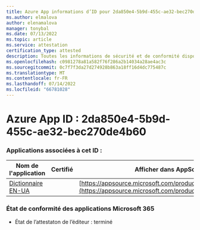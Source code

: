 ```yaml
---
title: Azure App informations d’ID pour 2da850e4-5b9d-455c-ae32-bec270de4b60
ms.author: elmalova
author: elenamalova
manager: tonybal
ms.date: 07/13/2022
ms.topic: article
ms.service: attestation
certification_type: attested
description: Toutes les informations de sécurité et de conformité disponibles pour 2da850e4-5b9d-455c-ae32-bec270de4b60.
ms.openlocfilehash: c0981278a81a582f76f286a2b14034a28ae4ac3c
ms.sourcegitcommit: 0c7f7f3da27d274928b863a18ff16d4dc775487c
ms.translationtype: MT
ms.contentlocale: fr-FR
ms.lasthandoff: 07/14/2022
ms.locfileid: "66781028"
---
```

# <a name="azure-app-id-2da850e4-5b9d-455c-ae32-bec270de4b60"></a>Azure App ID : 2da850e4-5b9d-455c-ae32-bec270de4b60


### <a name="apps-associated-with-this-id"></a>Applications associées à cet ID :
| **Nom de l'application** | **Certifié** | **Afficher dans AppSource** |
|--------------|---------------|-----------------------|
| [Dictionnaire EN-UA](../forward/WA200004310.md) |  | [https://appsource.microsoft.com/product/office/WA200004310](https://appsource.microsoft.com/product/office/WA200004310) |

### <a name="microsoft-365-app-compliance-status"></a>État de conformité des applications Microsoft 365
- État de l’attestaton de l’éditeur : terminé
